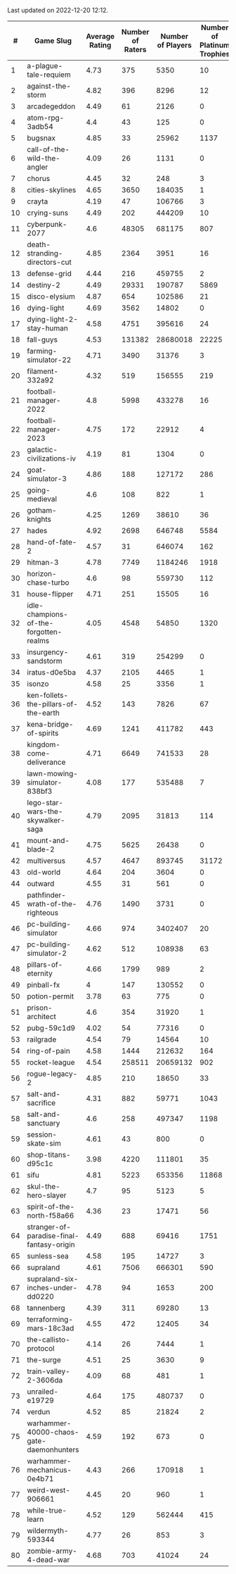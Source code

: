 Last updated on 2022-12-20 12:12.


|#|Game Slug|Average Rating|Number of Raters|Number of Players|Number of Platinum Trophies|Max Rarity (%)|
|---|---|---|---|---|---|---|
|1|a-plague-tale-requiem|4.73|375|5350|10|92|
|2|against-the-storm|4.82|396|8296|12|33|
|3|arcadegeddon|4.49|61|2126|0|92|
|4|atom-rpg-3adb54|4.4|43|125|0|98|
|5|bugsnax|4.85|33|25962|1137|97|
|6|call-of-the-wild-the-angler|4.09|26|1131|0|32|
|7|chorus|4.45|32|248|3|84|
|8|cities-skylines|4.65|3650|184035|1|73|
|9|crayta|4.19|47|106766|3|23|
|10|crying-suns|4.49|202|444209|10|65|
|11|cyberpunk-2077|4.6|48305|681175|807|63|
|12|death-stranding-directors-cut|4.85|2364|3951|16|92|
|13|defense-grid|4.44|216|459755|2|80|
|14|destiny-2|4.49|29331|190787|5869|95|
|15|disco-elysium|4.87|654|102586|21|28|
|16|dying-light|4.69|3562|14802|0|96|
|17|dying-light-2-stay-human|4.58|4751|395616|24|3|
|18|fall-guys|4.53|131382|28680018|22225|6|
|19|farming-simulator-22|4.71|3490|31376|3|79|
|20|filament-332a92|4.32|519|156555|219|93|
|21|football-manager-2022|4.8|5998|433278|16|49|
|22|football-manager-2023|4.75|172|22912|4|79|
|23|galactic-civilizations-iv|4.19|81|1304|0|82|
|24|goat-simulator-3|4.86|188|127172|286|91|
|25|going-medieval|4.6|108|822|1|69|
|26|gotham-knights|4.25|1269|38610|36|10|
|27|hades|4.92|2698|646748|5584|89|
|28|hand-of-fate-2|4.57|31|646074|162|72|
|29|hitman-3|4.78|7749|1184246|1918|48|
|30|horizon-chase-turbo|4.6|98|559730|112|87|
|31|house-flipper|4.71|251|15505|16|93|
|32|idle-champions-of-the-forgotten-realms|4.05|4548|54850|1320|11|
|33|insurgency-sandstorm|4.61|319|254299|0|6|
|34|iratus-d0e5ba|4.37|2105|4465|1|86|
|35|isonzo|4.58|25|3356|1|59|
|36|ken-follets-the-pillars-of-the-earth|4.52|143|7826|67|47|
|37|kena-bridge-of-spirits|4.69|1241|411782|443|94|
|38|kingdom-come-deliverance|4.71|6649|741533|28|30|
|39|lawn-mowing-simulator-838bf3|4.08|177|535488|7|86|
|40|lego-star-wars-the-skywalker-saga|4.79|2095|31813|114|97|
|41|mount-and-blade-2|4.75|5625|26438|0|15|
|42|multiversus|4.57|4647|893745|31172|77|
|43|old-world|4.64|204|3604|0|84|
|44|outward|4.55|31|561|0|74|
|45|pathfinder-wrath-of-the-righteous|4.76|1490|3731|0|45|
|46|pc-building-simulator|4.66|974|3402407|20|48|
|47|pc-building-simulator-2|4.62|512|108938|63|75|
|48|pillars-of-eternity|4.66|1799|989|2|80|
|49|pinball-fx|4|147|130552|0|86|
|50|potion-permit|3.78|63|775|0|98|
|51|prison-architect|4.6|354|31920|1|32|
|52|pubg-59c1d9|4.02|54|77316|0|72|
|53|railgrade|4.54|79|14564|10|98|
|54|ring-of-pain|4.58|1444|212632|164|96|
|55|rocket-league|4.54|258511|20659132|902|76|
|56|rogue-legacy-2|4.85|210|18650|33|2|
|57|salt-and-sacrifice|4.31|882|59771|1043|91|
|58|salt-and-sanctuary|4.6|258|497347|1198|83|
|59|session-skate-sim|4.61|43|800|0|26|
|60|shop-titans-d95c1c|3.98|4220|111801|35|97|
|61|sifu|4.81|5223|653356|11868|96|
|62|skul-the-hero-slayer|4.7|95|5123|5|96|
|63|spirit-of-the-north-f58a66|4.36|23|17471|56|63|
|64|stranger-of-paradise-final-fantasy-origin|4.49|688|69416|1751|98|
|65|sunless-sea|4.58|195|14727|3|37|
|66|supraland|4.61|7506|666301|590|99|
|67|supraland-six-inches-under-dd0220|4.78|94|1653|200|99|
|68|tannenberg|4.39|311|69280|13|87|
|69|terraforming-mars-18c3ad|4.55|472|12405|34|52|
|70|the-callisto-protocol|4.14|26|7444|1|92|
|71|the-surge|4.51|25|3630|9|94|
|72|train-valley-2-3606da|4.09|68|481|1|88|
|73|unrailed-e19729|4.64|175|480737|0|6|
|74|verdun|4.52|85|21824|2|75|
|75|warhammer-40000-chaos-gate-daemonhunters|4.59|192|673|0|53|
|76|warhammer-mechanicus-0e4b71|4.43|266|170918|1|25|
|77|weird-west-906661|4.45|20|960|1|83|
|78|while-true-learn|4.52|129|562444|415|93|
|79|wildermyth-593344|4.77|26|853|3|9|
|80|zombie-army-4-dead-war|4.68|703|41024|24|67|
